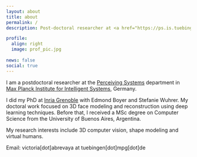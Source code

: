 ```yaml
---
layout: about
title: about
permalink: /
description: Post-doctoral researcher at <a href="https://ps.is.tuebingen.mpg.de/">Max Planck Institute for Intelligent Systems</a>, Germany.

profile:
  align: right
  image: prof_pic.jpg
  
news: false
social: true
---
```


I am a postdoctoral researcher at the <a href="https://ps.is.tuebingen.mpg.de/">Perceiving Systems</a> department in <a href="https://is.mpg.de/">Max Planck Institute for Intelligent Systems</a>, Germany.

I did my PhD at <a href="https://www.inria.fr/en/centre-inria-grenoble-rhone-alpes">Inria Grenoble</a> with Edmond Boyer and Stefanie Wuhrer. My doctoral work focused on 3D face modeling and reconstruction using deep learning
techniques. Before that, I received a MSc degree on Computer Science from the University of Buenos Aires, Argentina.

My research interests include 3D computer vision, shape modeling and virtual humans.

Email: victoria[dot]abrevaya at tuebingen[dot]mpg[dot]de 
